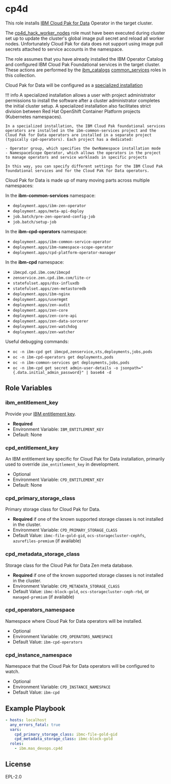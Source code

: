 cp4d
====

This role installs [IBM Cloud Pak for Data](https://www.ibm.com/uk-en/products/cloud-pak-for-data) Operator in the target cluster.

The [cp4d_hack_worker_nodes](cp4d_hack_worker_nodes.md) role must have been executed during cluster set up to update the cluster's global image pull secret and reload all worker nodes.  Unfortunately Cloud Pak for data does not support using image pull secrets attached to service accounts in the namespace.

The role assumes that you have already installed the IBM Operator Catalog and configured IBM Cloud Pak Foundational services in the target cluster.  These actions are performed by the [ibm_catalogs](ibm_catalogs.md) [common_services](common_services.md) roles in this collection.

Cloud Pak for Data will be configured as a [specialized installation](https://www.ibm.com/docs/en/cloud-paks/cp-data/4.0?topic=planning-architecture#architecture__deployment-architecture)

!!! info
    A specialized installation allows a user with project administrator permissions to install the software after a cluster administrator completes the initial cluster setup.  A specialized installation also facilitates strict division between Red Hat OpenShift Container Platform projects (Kubernetes namespaces).

    In a specialized installation, the IBM Cloud Pak foundational services operators are installed in the ibm-common-services project and the Cloud Pak for Data operators are installed in a separate project (typically cpd-operators). Each project has a dedicated:

    - Operator group, which specifies the OwnNamespace installation mode
    - NamespaceScope Operator, which allows the operators in the project to manage operators and service workloads in specific projects

    In this way, you can specify different settings for the IBM Cloud Pak foundational services and for the Cloud Pak for Data operators.

Cloud Pak for Data is made up of many moving parts across multiple namespaces:

In the **ibm-common-services** namespace:

- `deployment.apps/ibm-zen-operator`
- `deployment.apps/meta-api-deploy`
- `job.batch/pre-zen-operand-config-job`
- `job.batch/setup-job`

In the **ibm-cpd-operators** namespace:

- `deployment.apps/ibm-common-service-operator`
- `deployment.apps/ibm-namespace-scope-operator`
- `deployment.apps/cpd-platform-operator-manager`

In the **ibm-cpd** namespace:

- `ibmcpd.cpd.ibm.com/ibmcpd`
- `zenservice.zen.cpd.ibm.com/lite-cr`
- `statefulset.apps/dsx-influxdb`
- `statefulset.apps/zen-metastoredb`
- `deployment.apps/ibm-nginx`
- `deployment.apps/usermgmt`
- `deployment.apps/zen-audit`
- `deployment.apps/zen-core`
- `deployment.apps/zen-core-api`
- `deployment.apps/zen-data-sorcerer`
- `deployment.apps/zen-watchdog`
- `deployment.apps/zen-watcher`

Useful debugging commands:

- `oc -n ibm-cpd get ibmcpd,zenservice,sts,deployments,jobs,pods`
- `oc -n ibm-cpd-operators get deployments,pods`
- `oc -n ibm-common-services get deployments,jobs,pods`
- `oc -n ibm-cpd get secret admin-user-details -o jsonpath="{.data.initial_admin_password}" | base64 -d`

Role Variables
--------------

### ibm_entitlement_key
Provide your [IBM entitlement key](https://myibm.ibm.com/products-services/containerlibrary).

- **Required**
- Environment Variable: `IBM_ENTITLEMENT_KEY`
- Default: None

### cpd_entitlement_key
An IBM entitlement key specific for Cloud Pak for Data installation, primarily used to override `ibm_entitlement_key` in development.

- Optional
- Environment Variable: `CPD_ENTITLEMENT_KEY`
- Default: None

### cpd_primary_storage_class
Primary storage class for Cloud Pak for Data.

- **Required** if one of the known supported storage classes is not installed in the cluster.
- Environment Variable: `CPD_PRIMARY_STORAGE_CLASS`
- Default Value: `ibmc-file-gold-gid`, `ocs-storagecluster-cephfs`, `azurefiles-premium` (if available)

### cpd_metadata_storage_class
Storage class for the Cloud Pak for Data Zen meta database.

- **Required** if one of the known supported storage classes is not installed in the cluster.
- Environment Variable: `CPD_METADATA_STORAGE_CLASS`
- Default Value: `ibmc-block-gold`, `ocs-storagecluster-ceph-rbd`, or `managed-premium` (if available)

### cpd_operators_namespace
Namespace where Cloud Pak for Data operators will be installed.

- Optional
- Environment Variable: `CPD_OPERATORS_NAMESPACE`
- Default Value: `ibm-cpd-operators`

### cpd_instance_namespace
Namespace that the Cloud Pak for Data operators will be configured to watch.

- Optional
- Environment Variable: `CPD_INSTANCE_NAMESPACE`
- Default Value: `ibm-cpd`


Example Playbook
----------------

```yaml
- hosts: localhost
  any_errors_fatal: true
  vars:
    cpd_primary_storage_class: ibmc-file-gold-gid
    cpd_metadata_storage_class: ibmc-block-gold
  roles:
    - ibm.mas_devops.cp4d
```

License
-------

EPL-2.0
